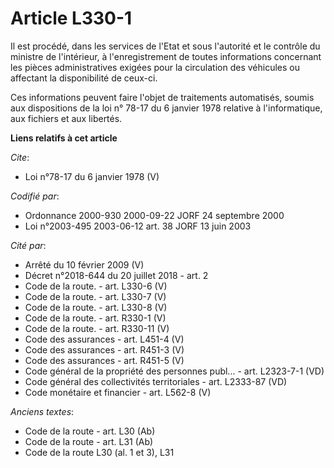 # Article L330-1

Il est procédé, dans les services de l'Etat et sous l'autorité et le contrôle du ministre de l'intérieur, à l'enregistrement
de toutes informations concernant les pièces administratives exigées pour la circulation des véhicules ou affectant la
disponibilité de ceux-ci. 

Ces informations peuvent faire l'objet de traitements automatisés, soumis aux dispositions de la loi n° 78-17 du 6 janvier
1978 relative à l'informatique, aux fichiers et aux libertés.

**Liens relatifs à cet article**

_Cite_:

  - Loi n°78-17 du 6 janvier 1978 (V)

_Codifié par_:

  - Ordonnance 2000-930 2000-09-22 JORF 24 septembre 2000
  - Loi n°2003-495 2003-06-12 art. 38 JORF 13 juin 2003

_Cité par_:

  - Arrêté du 10 février 2009 (V)
  - Décret n°2018-644 du 20 juillet 2018 - art. 2
  - Code de la route. - art. L330-6 (V)
  - Code de la route. - art. L330-7 (V)
  - Code de la route. - art. L330-8 (V)
  - Code de la route. - art. R330-1 (V)
  - Code de la route. - art. R330-11 (V)
  - Code des assurances - art. L451-4 (V)
  - Code des assurances - art. R451-3 (V)
  - Code des assurances - art. R451-5 (V)
  - Code général de la propriété des personnes publ... - art. L2323-7-1 (VD)
  - Code général des collectivités territoriales - art. L2333-87 (VD)
  - Code monétaire et financier - art. L562-8 (V)

_Anciens textes_:

  - Code de la route - art. L30 (Ab)
  - Code de la route - art. L31 (Ab)
  - Code de la route L30 (al. 1 et 3), L31
